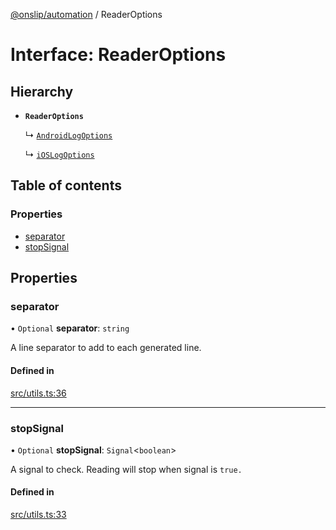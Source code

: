 [@onslip/automation](../README.md) / ReaderOptions

# Interface: ReaderOptions

## Hierarchy

- **`ReaderOptions`**

  ↳ [`AndroidLogOptions`](AndroidLogOptions.md)

  ↳ [`iOSLogOptions`](iOSLogOptions.md)

## Table of contents

### Properties

- [separator](ReaderOptions.md#separator)
- [stopSignal](ReaderOptions.md#stopsignal)

## Properties

### separator

• `Optional` **separator**: `string`

A line separator to add to each generated line.

#### Defined in

[src/utils.ts:36](https://github.com/Onslip/automation/blob/b6606b0/src/utils.ts#L36)

___

### stopSignal

• `Optional` **stopSignal**: `Signal`<`boolean`\>

A signal to check. Reading will stop when signal is `true.`

#### Defined in

[src/utils.ts:33](https://github.com/Onslip/automation/blob/b6606b0/src/utils.ts#L33)
